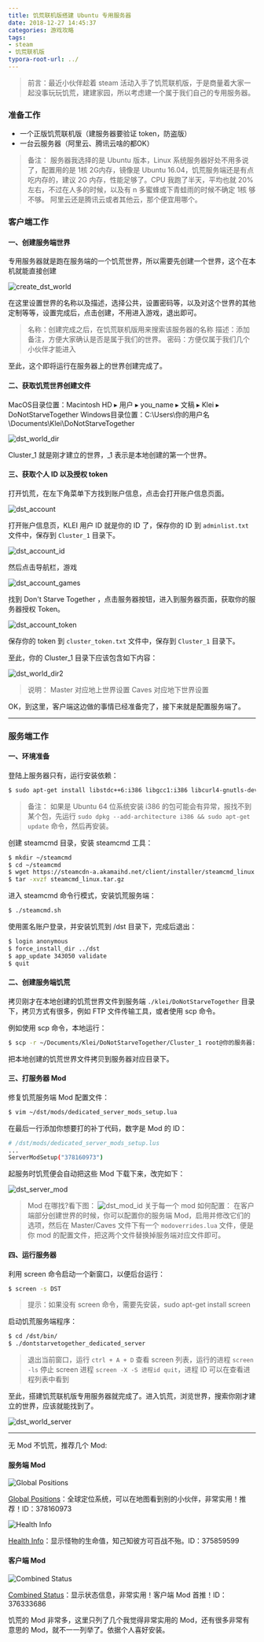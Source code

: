 ```yaml
---
title: 饥荒联机版搭建 Ubuntu 专用服务器
date: 2018-12-27 14:45:37
categories: 游戏攻略
tags:
- steam
- 饥荒联机版
typora-root-url: ../
---
```

> 前言：最近小伙伴趁着 steam 活动入手了饥荒联机版，于是商量着大家一起没事玩玩饥荒，建建家园，所以考虑建一个属于我们自己的专用服务器。

### 准备工作

- 一个正版饥荒联机版（建服务器要验证 token，防盗版）
- 一台云服务器（阿里云、腾讯云啥的都OK）

> 备注：
> 服务器我选择的是 Ubuntu 版本，Linux 系统服务器好处不用多说了，配置用的是 1核 2G内存，镜像是 Ubuntu 16.04，饥荒服务端还是有点吃内存的，建议 2G 内存，性能足够了。CPU 我跑了半天，平均也就 20% 左右，不过在人多的时候，以及有 n 多蜜蜂或下青蛙雨的时候不确定 1核 够不够。
> 阿里云还是腾讯云或者其他云，那个便宜用哪个。

### 客户端工作

#### 一、创建服务端世界

专用服务器就是跑在服务端的一个饥荒世界，所以需要先创建一个世界，这个在本机就能直接创建

![create_dst_world](/images/steam/create_dst_world.png)

在这里设置世界的名称以及描述，选择公共，设置密码等，以及对这个世界的其他定制等等，设置完成后，点击创建，不用进入游戏，退出即可。

> 名称：创建完成之后，在饥荒联机版用来搜索该服务器的名称
> 描述：添加备注，方便大家确认是否是属于我们的世界。
> 密码：方便仅属于我们几个小伙伴才能进入

至此，这个即将运行在服务器上的世界创建完成了。

#### 二、获取饥荒世界创建文件

MacOS目录位置：‎⁨Macintosh HD⁩ ▸ ⁨用户⁩ ▸ you_name ▸ ⁨文稿⁩ ▸ ⁨Klei⁩ ▸ DoNotStarveTogether
Windows目录位置：C:\Users\你的用户名\Documents\Klei\DoNotStarveTogether

![dst_world_dir](/images/steam/dst_world_dir.png)

Cluster_1 就是刚才建立的世界，_1 表示是本地创建的第一个世界。

#### 三、获取个人 ID 以及授权 token

打开饥荒，在左下角菜单下方找到账户信息，点击会打开账户信息页面。

![dst_account](/images/steam/dst_account.png)

打开账户信息页，KLEI 用户 ID 就是你的 ID 了，保存你的 ID 到 `adminlist.txt` 文件中，保存到 `Cluster_1` 目录下。

![dst_account_id](/images/steam/dst_account_id.png)

然后点击导航栏，游戏

![dst_account_games](/images/steam/dst_account_games.png)

找到 Don't Starve Together ，点击服务器按钮，进入到服务器页面，获取你的服务器授权 Token。

![dst_account_token](/images/steam/dst_account_token.png)

保存你的 token 到 `cluster_token.txt` 文件中，保存到 `Cluster_1` 目录下。

至此，你的 Cluster_1 目录下应该包含如下内容：

![dst_world_dir2](/images/steam/dst_world_dir2.png)

> 说明：
> Master 对应地上世界设置
> Caves 对应地下世界设置

OK，到这里，客户端这边做的事情已经准备完了，接下来就是配置服务端了。

- - -

### 服务端工作

#### 一、环境准备

登陆上服务器只有，运行安装依赖：

```bash
$ sudo apt-get install libstdc++6:i386 libgcc1:i386 libcurl4-gnutls-dev:i386 lib32gcc1
```

> 备注： 如果是 Ubuntu 64 位系统安装 i386 的包可能会有异常，报找不到某个包，先运行 `sudo dpkg --add-architecture i386 && sudo apt-get update` 命令，然后再安装。

创建 steamcmd 目录，安装 steamcmd 工具：

```bash
$ mkdir ~/steamcmd
$ cd ~/steamcmd
$ wget https://steamcdn-a.akamaihd.net/client/installer/steamcmd_linux.tar.gz
$ tar -xvzf steamcmd_linux.tar.gz
```

进入 steamcmd 命令行模式，安装饥荒服务端：

```bash
$ ./steamcmd.sh
```

使用匿名账户登录，并安装饥荒到 /dst 目录下，完成后退出：

```bash
$ login anonymous
$ force_install_dir ../dst
$ app_update 343050 validate
$ quit
```

#### 二、创建服务端饥荒

拷贝刚才在本地创建的饥荒世界文件到服务端 `./klei/DoNotStarveTogether` 目录下，拷贝方式有很多，例如 FTP 文件传输工具，或者使用 scp 命令。

例如使用 scp 命令，本地运行：

```bash
$ scp -r ~/Documents/⁨Klei⁩/⁨DoNotStarveTogether⁩/Cluster_1 root@你的服务器:.⁨Klei⁩/⁨DoNotStarveTogether⁩/
```

把本地创建的饥荒世界文件拷贝到服务器对应目录下。

#### 三、打服务器 Mod

修复饥荒服务端 Mod 配置文件：

```bash
$ vim ~/dst/mods/dedicated_server_mods_setup.lua
```
在最后一行添加你想要打的补丁代码，数字是 Mod 的 ID：

```bash
# /dst/mods/dedicated_server_mods_setup.lus
...
ServerModSetup("378160973")

```

起服务时饥荒便会自动把这些 Mod 下载下来，改完如下：

![dst_server_mod](/images/steam/dst_server_mod.png)

> Mod 在哪找?看下图：
> ![dst_mod_id](/images/steam/dst_mod_id.png)
> 关于每一个 mod 如何配置：
> 在客户端部分创建世界的时候，你可以配置你的服务端 Mod，启用并修改它们的选项，然后在 Master/Caves 文件下有一个 `modoverrides.lua` 文件，便是你 mod 的配置文件，把这两个文件替换掉服务端对应文件即可。


#### 四、运行服务器

利用 screen 命令启动一个新窗口，以便后台运行：

```bash
$ screen -s DST
```

> 提示：如果没有 screen 命令，需要先安装，sudo apt-get install screen

启动饥荒服务端程序：

```bash
$ cd /dst/bin/
$ ./dontstarvetogether_dedicated_server
```

> 退出当前窗口，运行 `ctrl + A + D`
> 查看 screen 列表，运行的进程 `screen -ls`
> 停止 screen 进程 `screen -X -S 进程id quit`，进程 ID 可以在查看进程列表中看到

至此，搭建饥荒联机版专用服务器就完成了。进入饥荒，浏览世界，搜索你刚才建立的世界，应该就能找到了。

![dst_world_server](/images/steam/dst_world_server.jpeg)

- - -

无 Mod 不饥荒，推荐几个 Mod:

#### 服务端 Mod

![Global Positions](https://steamuserimages-a.akamaihd.net/ugc/535134943326895647/0FF32BFCBDF3CDAFD88373F2D76C9DDE50D8C090/?imw=268&imh=268&ima=fit&impolicy=Letterbox&imcolor=%23000000&letterbox=true)

[Global Positions](https://steamcommunity.com/sharedfiles/filedetails/?id=378160973)：全球定位系统，可以在地图看到别的小伙伴，非常实用！推荐！ID：378160973

![Health Info](https://steamuserimages-a.akamaihd.net/ugc/27366287301149683/3B7BE389207B0A020F6935F85477409D50E0FFF0/?imw=268&imh=268&ima=fit&impolicy=Letterbox&imcolor=%23000000&letterbox=true)

[Health Info](https://steamcommunity.com/sharedfiles/filedetails/?id=375859599)：显示怪物的生命值，知己知彼方可百战不殆。ID：375859599

#### 客户端 Mod

![Combined Status](https://steamuserimages-a.akamaihd.net/ugc/539643766794230713/9486F35BE935DC54F2A7D1216F725E0444A46C33/?imw=268&imh=268&ima=fit&impolicy=Letterbox&imcolor=%23000000&letterbox=true)

[Combined Status](https://steamcommunity.com/sharedfiles/filedetails/?id=376333686)：显示状态信息，非常实用！客户端 Mod 首推！ID：376333686

饥荒的 Mod 非常多，这里只列了几个我觉得非常实用的 Mod，还有很多非常有意思的 Mod，就不一一列举了。依据个人喜好安装。
